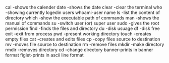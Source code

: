 cal   -shows the calender
date  -shows the date
clear -clear the terminal
who   -showing currently logedin users
whoami-user name
ls    -list the content of directory
which -show the executable path of commands
man   -shows the manual of commands
su    -switch user (or) super user
sudo  -gives the root permission
find  -finds the files and directory
du    -disk usuage
df    -disk free
exit  -exit from process
pwd   -present working directory
touch -creates empty files
cat   -creates and edits files
cp    -copy files source to destination
mv    -moves file source to destination
rm    -remove files
mkdir -make directory
rmdir -removes directory
cd    -change directory
banner-prints in banner format
figlet-prints in ascii line format
